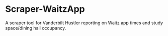# Scraper-WaitzApp
A scraper tool for Vanderbilt Hustler reporting on Waitz app times and study space/dining hall occupancy.
